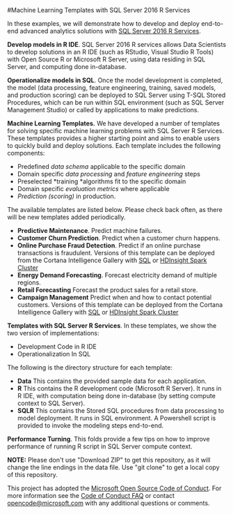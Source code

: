 #Machine Learning Templates with SQL Server 2016 R Services

In these examples, we will demonstrate how to develop and deploy end-to-end advanced analytics solutions with [SQL Server 2016 R Services](https://msdn.microsoft.com/en-us/library/mt674876.aspx). 

**Develop models in R IDE**. SQL Server 2016 R services allows Data Scientists to develop solutions in an R IDE (such as RStudio, Visual Studio R Tools) with Open Source R or Microsoft R Server, using data residing in SQL Server, and computing done in-database. 

**Operationalize models in SQL**. Once the model development is completed, the model (data processing, feature engineering, training, saved models, and production scoring) can be deployed to SQL Server using T-SQL Stored Procedures, which can be run within SQL environment (such as SQL Server Management Studio) or called by applications to make predictions. 

**Machine Learning Templates.** We have developed a number of templates for solving specific machine learning problems with SQL Server R Services. These templates provides a higher starting point and aims to enable users to quickly build and deploy solutions. Each template includes the following components:

- Predefined *data schema* applicable to the specific domain
- Domain specific *data processing* and *feature engineering* steps
- Preselected *training *algorithms fit to the specific domain 
- Domain specific *evaluation metrics* where applicable
- *Prediction (scoring)* in production.  

The available templates are listed below. Please check back often, as there will be new templates added periodically. 

- **Predictive Maintenance**.  Predict machine failures.
- **Customer Churn Prediction**.   Predict when a customer churn happens.
- **Online Purchase Fraud Detection**. Predict if an online purchase transactions is fraudulent.  Versions of this template can be deployed from the Cortana Intelligence Gallery with [SQL](https://aka.ms/fraud-detection) or [HDInsight Spark Cluster](https://aka.ms/fraud-detection-hdi)
- **Energy Demand Forecasting**. Forecast electricity demand of multiple regions. 
- **Retail Forecasting** Forecast the product sales for a retail store.
- **Campaign Management** Predict when and how to contact potential customers. Versions of this template can be deployed from the Cortana Intelligence Gallery with [SQL](https://aka.ms/campaignoptimization) or [HDInsight Spark Cluster](https://aka.ms/campaign-hdi)

**Templates with SQL Server R Services**. In these templates, we show the two version of implementations:
 
- Development Code in R IDE 
- Operationalization In SQL

The following is the directory structure for each template:

* **Data**    This contains the provided sample data for each application.
* **R**	      This contains the R development code (Microsoft R Server). It runs in R IDE, with computation being done in-database (by setting compute context to SQL Server). 
* **SQLR**    This contains the Stored SQL procedures from data processing to model deployment. It runs in SQL environment. A Powershell script is provided to invoke the modeling steps end-to-end. 

**Performance Turning**. This folds provide a few tips on how to improve performance of running R script in SQL Server compute context.

**NOTE:** Please don't use "Download ZIP" to get this repository, as it will change the line endings in the data file. Use "git clone" to get a local copy of this repository. 
 
This project has adopted the [Microsoft Open Source Code of Conduct](https://opensource.microsoft.com/codeofconduct/). For more information see the [Code of Conduct FAQ](https://opensource.microsoft.com/codeofconduct/faq/) or contact [opencode@microsoft.com](mailto:opencode@microsoft.com) with any additional questions or comments.

